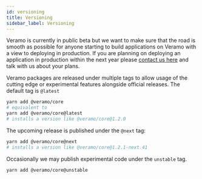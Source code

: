 ```yaml
---
id: versioning
title: Versioning
sidebar_label: Versioning
---
```


Veramo is currently in public beta but we want to make sure that the road is smooth as possible for anyone starting to
build applications on Veramo with a view to deploying in production. If you are planning on deploying an application in
production within the next year please [contact us here](/docs/) and talk with us about your plans.

Veramo packages are released under multiple tags to allow usage of the cutting edge or experimental features alongside
official releases. The default tag is `@latest`

```bash
yarn add @veramo/core
# equivalent to
yarn add @veramo/core@latest
# installs a version like @veramo/core@1.2.0
```

The upcoming release is published under the `@next` tag:

```bash
yarn add @veramo/core@next
# installs a version like @veramo/core@1.2.1-next.41
```

Occasionally we may publish experimental code under the `unstable` tag.

```bash
yarn add @veramo/core@unstable
```
